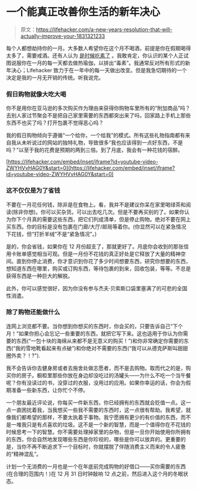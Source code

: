 # 一个能真正改善你生活的新年决心

> 原文：<https://lifehacker.com/a-new-years-resolution-that-will-actually-improve-your-1831321233>

每个人都想劫持你的一月。大多数人希望你在这个月不喝酒，前提是你在假期喝得太多了，需要戒酒。还有人认为 [是时候吃素了](https://veganuary.com/) 。我敢肯定，你认识的某个人正试图说服你在一月的每一天都去做热瑜伽，以排出“毒素”。我通常反对所有形式的新年决心；Lifehacker 致力于在一年中的每一天做出改变。但是我急切期待的一个决定是我的一月无开销的传统。听我说完。



### 假日购物就像大吃大喝

你不是用你在亚马逊的多次购买作为理由来获得你购物车里所有的“附加商品”吗？去别人家过节聚会不是把自己家里需要的东西都突出来了吗，回家路上手机上那些东西不也买了吗？打开包裹不觉得恶心吗？

我的假日购物倾向于遵循“一个给你，一个给我”的模式。所有这些礼物指南都有来自我从未听说过的网站的独特礼物，导致很多“我也应该得到一点好东西，不是吗？”以至于我的花费是预期的两到三倍。到了月底，我会有一种花钱的宿醉。

 [https://lifehacker.com/embed/inset/iframe?id=youtube-video-ZWYHVvHAG0Y&start=0](https://lifehacker.com/embed/inset/iframe?id=youtube-video-ZWYHVvHAG0Y&start=0) 

### 这不仅仅是为了省钱

不要在一月花任何钱，除非是在食物上。看，我并不是建议你呆在家里喝绿茶和阅读(除非你想)。你可以买杂货。可以出去吃几次。但是不要再买别的了。如果你认为你下个月真的需要这些东西，把它们列成清单，但是停止购物。绝对不要在网上买东西。你的目标是没有包裹在门廊/大厅/邮局等着你。(你显然可以在紧急情况下花钱，但“打折羊绒”不是“紧急情况”。)

是的，你会省钱，如果你在 12 月份超支了，那就更好了。月底你会收到的那张信用卡账单感觉相当可观。但是一月份不花钱的真正好处是它释放了大量的精神空间。直到你停止消费，你才意识到你花了多少时间想要东西，研究你想要的东西，想知道东西在哪里，购买或订购东西，等待包裹的到来，回收包装，等等。不总是获得东西是一种巨大的解脱。

此外，你可以感觉很好，因为你没有参与杰夫·贝索斯口袋里塞满了的可悲的全国性消遣。

### 除了购物还能做什么

连网上浏览都不要。当你想到你想买的东西时，你会买的，只要告诉自己“下个月！”如果你担心会忘记一些重要的东西，就把它写下来。这也适用于你认为你需要的东西(“一包十块的海绵从来都不是无意义的购买！”)和你非常确定你需要的东西(“我的雪地靴看起来有点破”)和你绝对不需要的东西(“我可以从德克萨斯叫甜甜圈外卖？！?").

我不会告诉你去健身房或者去施舍处做志愿者，而不是去购物。取而代之的是，购买你的房子。橱柜里那些你放在身边却没吃过的汤罐头——为什么不吃一个当午餐呢？你有没读过的书，没穿过的衣服，没用过的应用。如果你幸运的话，你会为假期准备一些新东西，让你忙个不停。

一个朋友最近评论说，你每买一件新东西，你已经拥有的东西就会贬值一点。这一点一直困扰着我，当我想买一些我不需要的东西时，这一点很有帮助。我希望，就像我们都希望的那样，不要太执着于事物。我宁愿拥有更少的有价值的东西，而不是一堆我只是有点喜欢的垃圾。这不是一个新的智慧，而是一个值得你在不花钱的时候思考一下的智慧。你不需要处理掉家里的杂物，但是一旦你开始使用你所拥有的东西，你会自然地发现哪些东西是你珍视的，哪些是你可以放弃的。更重要的是，当你不再不断追求下一个目标时，你就摆脱了伴随消费主义而来的令人疲惫的“精神混乱”。

计划一个无消费的一月也是一个在年底前完成购物的好借口——买你需要的东西(在合理的范围内！)在 12 月 31 日时钟敲响 12 点之前，然后进入这个月的冬眠状态。